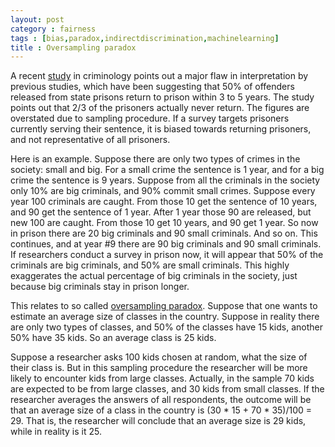 ```yaml
---
layout: post
category : fairness
tags : [bias,paradox,indirectdiscrimination,machinelearning]
title : Oversampling paradox
---
```


A recent [study](http://cad.sagepub.com/content/early/2014/09/26/0011128714549655.abstract) in criminology points out a major flaw in interpretation by previous studies, which have been suggesting that 50% of offenders released from state prisons return to prison within 3 to 5 years. The study points out that 2/3 of the prisoners actually never return. The figures are overstated due to sampling procedure. If a survey targets prisoners currently serving their sentence, it is biased towards returning prisoners, and not representative of all prisoners. 

Here is an example. Suppose there are only two types of crimes in the society: small and big. For a small crime the sentence is 1 year, and for a big crime the sentence is 9 years. Suppose from all the criminals in the society only 10% are big criminals, and 90% commit small crimes. Suppose every year 100 criminals are caught. From those 10 get the sentence of 10 years, and 90 get the sentence of 1 year. After 1 year those 90 are released, but new 100 are caught. From those 10 get 10 years, and 90 get 1 year. So now in prison there are 20 big criminals and 90 small criminals. And so on. This continues, and at year #9 there are 90 big criminals and 90 small criminals. If researchers conduct a survey in prison now, it will appear that 50% of the criminals are big criminals, and 50% are small criminals. This highly exaggerates the actual percentage of big criminals in the society, just because big criminals stay in prison longer. 

This relates to so called [oversampling paradox](http://allendowney.blogspot.fi/2015/08/the-inspection-paradox-is-everywhere.html). Suppose that one wants to estimate an average size of classes in the country. Suppose in reality there are only two types of classes, and 50% of the classes have 15 kids, another 50% have 35 kids. So an average class is 25 kids. 

Suppose a researcher asks 100 kids chosen at random, what the size of their class is. But in this sampling procedure the researcher will be more likely to encounter kids from large classes. Actually, in the sample 70 kids are expected to be from large classes, and 30 kids from small classes. If the researcher averages the answers of all respondents, the outcome will be that an average size of a class in the country is (30 * 15 + 70 * 35)/100 = 29. That is, the researcher will conclude that an average size is 29 kids, while in reality is it 25.
